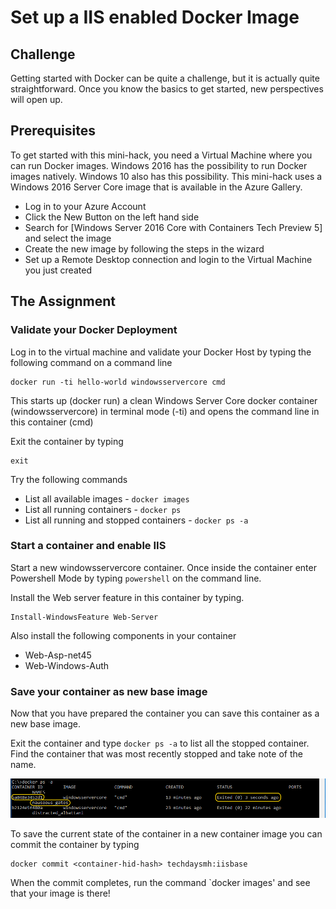 # Set up a IIS enabled Docker Image #

## Challenge ##
Getting started with Docker can be quite a challenge, but it is actually quite straightforward. Once you know the basics to get started, new perspectives will open up.

## Prerequisites ##
To get started with this mini-hack, you need a Virtual Machine where you can run Docker images. Windows 2016 has the possibility to run Docker images natively. Windows 10 also has this possibility. This mini-hack uses a Windows 2016 Server Core image that is available in the Azure Gallery.

- Log in to your Azure Account
- Click the New Button on the left hand side 
- Search for [Windows Server 2016 Core with Containers Tech Preview 5] and select the image 
- Create the new image by following the steps in the wizard
- Set up a Remote Desktop connection and login to the Virtual Machine you just created

## The Assignment ##

### Validate your Docker Deployment ###
Log in to the virtual machine and validate your Docker Host by typing the following command on a command line

    docker run -ti hello-world windowsservercore cmd

This starts up (docker run) a clean Windows Server Core docker container (windowsservercore) in terminal mode (-ti) and opens the command line in this container (cmd)


Exit the container by typing

    exit

Try the following commands 



- List all available images - `docker images` 
- List all running containers - `docker ps`
- List all running and stopped containers - `docker ps -a`


### Start a container and enable IIS ###
Start a new windowsservercore container. Once inside the container enter Powershell Mode by typing `powershell` on the command line. 

Install the Web server feature in this container by typing.

    Install-WindowsFeature Web-Server

Also install the following components in your container
- Web-Asp-net45
- Web-Windows-Auth

### Save your container as new base image ###
Now that you have prepared the container you can save this container as a new base image.

Exit the container and type `docker ps -a` to list all the stopped container. Find the container that was most recently stopped and take note of the name.	

![](mh-docker-1.png)

To save the current state of the container in a new container image you can commit the container by typing 

    docker commit <container-hid-hash> techdaysmh:iisbase

When the commit completes, run the command `docker images' and see that your image is there!

